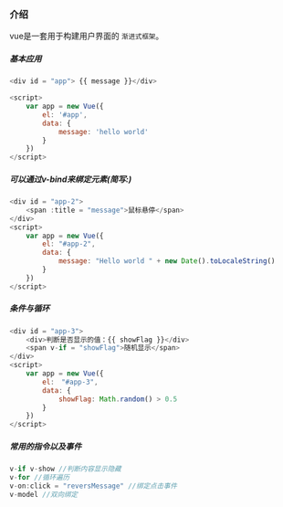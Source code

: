 ### 介绍
vue是一套用于构建用户界面的 `渐进式框架`。
##### 基本应用
```js
<div id = "app"> {{ message }}</div>

<script>
    var app = new Vue({
        el: '#app',
        data: {
            message: 'hello world'
        }
    })
</script>
```

##### 可以通过v-bind来绑定元素(简写:)
```js
<div id = "app-2">
    <span :title = "message">鼠标悬停</span>
</div>
<script>
    var app = new Vue({
        el: "#app-2",
        data: {
            message: "Hello world " + new Date().toLocaleString()
        }
    })
</script>
```

##### 条件与循环
```js
<div id = "app-3">
    <div>判断是否显示的值：{{ showFlag }}</div>
    <span v-if = "showFlag">随机显示</span>
</div>
<script>
    var app = new Vue({
        el:　"#app-3",
        data: {
            showFlag: Math.random() > 0.5
        }
    })
</script>
```
##### 常用的指令以及事件
```js
v-if v-show //判断内容显示隐藏
v-for //循环遍历
v-on:click = "reversMessage" //绑定点击事件
v-model //双向绑定
```
